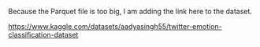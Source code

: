Because the Parquet file is too big, I am adding the link here to the dataset.

https://www.kaggle.com/datasets/aadyasingh55/twitter-emotion-classification-dataset
